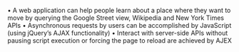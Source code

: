 • A web application can help people learn about a place where they want to move by querying the Google Street view,
Wikipedia and New York Times APIs
• Asynchronous requests by users can be accomplished by JavaScript (using jQuery’s AJAX functionality)
• Interact with server-side APIs without pausing script execution or forcing the page to reload are achieved by AJEX
